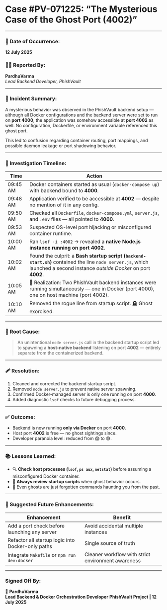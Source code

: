 # **Case #PV-071225: “The Mysterious Case of the Ghost Port (4002)”**

---

### 📅 Date of Occurrence:
**12 July 2025**

### 🧑‍💻 Reported By:
**PardhuVarma**  
*Lead Backend Developer, PhishVault*

---

### 📌 Incident Summary:

A mysterious behavior was observed in the PhishVault backend setup — although all Docker configurations and the backend server were set to run on **port 4000**, the application was somehow accessible at **port 4002** as well. No configuration, Dockerfile, or environment variable referenced this ghost port.

This led to confusion regarding container routing, port mappings, and possible daemon leakage or port shadowing behavior.

---

### 🔎 Investigation Timeline:

| Time       | Action |
|------------|--------|
| 09:45 AM   | Docker containers started as usual (`docker-compose up`) with backend bound to **4000**. |
| 09:48 AM   | Application verified to be accessible at **4002** — despite no mention of it in any config. |
| 09:50 AM   | Checked all `Dockerfile`, `docker-compose.yml`, `server.js`, and `.env` files — all pointed to **4000**. |
| 09:53 AM   | Suspected OS-level port hijacking or misconfigured container runtime. |
| 10:00 AM   | Ran `lsof -i :4002` → revealed a **native Node.js instance running on port 4002**. |
| 10:02 AM   | Found the culprit: a **Bash startup script (`backend-start.sh`)** contained the line `node server.js`, which launched a second instance *outside Docker* on port **4002**. |
| 10:05 AM   | 🧠 Realization: Two PhishVault backend instances were running simultaneously — one in Docker (port 4000), one on host machine (port 4002). |
| 10:10 AM   | Removed the rogue line from startup script. 🪦 Ghost exorcised. |

---

### 📌 Root Cause:

> An unintentional `node server.js` call in the backend startup script led to spawning a **host-native backend** listening on port **4002** — entirely separate from the containerized backend.

---

### 🩹 Resolution:

1. Cleaned and corrected the backend startup script.
2. Removed `node server.js` to prevent native server spawning.
3. Confirmed Docker-managed server is only one running on port **4000**.
4. Added diagnostic `lsof` checks to future debugging process.

---

### ✅ Outcome:

- Backend is now running **only via Docker** on port **4000**.  
- Host port **4002** is free — no ghost sightings since.  
- Developer paranoia level: reduced from 😱 to 😅.

---

### 📚 Lessons Learned:

- 🔍 **Check host processes (`lsof`, `ps aux`, `netstat`)** before assuming a misconfigured Docker container.
- 🧼 **Always review startup scripts** when ghost behavior occurs.
- 💭 Even ghosts are just forgotten commands haunting you from the past.

---

### 🧠 Suggested Future Enhancements:

| Enhancement | Benefit |
|-------------|---------|
| Add a port check before launching any server | Avoid accidental multiple instances |
| Refactor all startup logic into Docker-only paths | Single source of truth |
| Integrate `Makefile` or `npm run dev:docker` | Cleaner workflow with strict environment awareness |

---

### Signed Off By:
🧠 **PardhuVarma**  
**Lead Backend & Docker Orchestration Developer**
**PhishVault Project | 12 July 2025**
